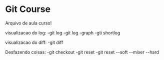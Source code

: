 # Git Course


Arquivo de aula curso!

visualizacao do log:
 	-git log
 	-git log -graph
	-gti shortlog

visualizacao do diff:
	-git diff <nome do arquivo>

Desfazendo coisas:
	-git checkout <nome do  arquivo>
	-git reset <local> <nome do arquivo>
	-git reset --soft --mixer --hard <commit anterior>

	

